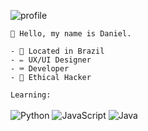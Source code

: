 ![profile](https://i.imgur.com/jO6NmI9.jpg)<br>

```
🎈 Hello, my name is Daniel.

- 🏴󠁩󠁮󠁢󠁲󠁿 Located in Brazil
- ✏️ UX/UI Designer
- ⌨️ Developer
- 👾 Ethical Hacker
```

`Learning:`<br><br>
![Python](https://img.shields.io/badge/python-black?&style=for-the-badge&logo=python&logoColor=python)
![JavaScript](https://img.shields.io/badge/javascript-black?&style=for-the-badge&logo=javascript&logoColor=yellow)
![Java](https://img.shields.io/badge/java-black?&style=for-the-badge&logo=java&logoColor=java)
